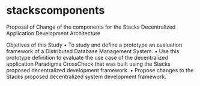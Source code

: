 # stackscomponents
Proposal of Change of the components for the Stacks Decentralized Application Development Architecture

Objetives of this Study
•	To study and define a prototype an evaluation framework of a Distributed Database Management System. 
•	Use this prototype definition to evaluate the use case of the decentralized application Paradigma CrossCheck that was built using the Stacks proposed decentralized development framework.
•	Propose changes to the Stacks proposed decentralized system development framework.
